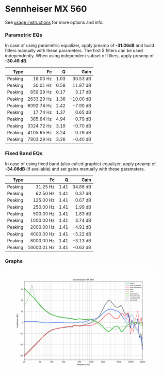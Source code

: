 # Sennheiser MX 560
See [usage instructions](https://github.com/jaakkopasanen/AutoEq#usage) for more options and info.

### Parametric EQs
In case of using parametric equalizer, apply preamp of **-31.06dB** and build filters manually
with these parameters. The first 5 filters can be used independently.
When using independent subset of filters, apply preamp of **-30.49 dB**.

| Type    | Fc         |    Q | Gain      |
|--------:|-----------:|-----:|----------:|
| Peaking | 16.00 Hz   | 1.03 | 30.53 dB  |
| Peaking | 30.01 Hz   | 0.58 | 11.87 dB  |
| Peaking | 659.29 Hz  | 0.17 | 3.17 dB   |
| Peaking | 2633.29 Hz | 1.36 | -10.00 dB |
| Peaking | 6092.74 Hz | 2.42 | -7.90 dB  |
| Peaking | 17.74 Hz   | 1.37 | 0.65 dB   |
| Peaking | 385.64 Hz  | 4.94 | -0.79 dB  |
| Peaking | 3324.72 Hz | 3.19 | -0.70 dB  |
| Peaking | 4105.65 Hz | 3.24 | 0.79 dB   |
| Peaking | 7803.29 Hz | 3.26 | -0.40 dB  |

### Fixed Band EQs
In case of using fixed band (also called graphic) equalizer, apply preamp of **-34.08dB**
(if available) and set gains manually with these parameters.

| Type    | Fc          |    Q | Gain     |
|--------:|------------:|-----:|---------:|
| Peaking | 31.25 Hz    | 1.41 | 34.88 dB |
| Peaking | 62.50 Hz    | 1.41 | 0.37 dB  |
| Peaking | 125.00 Hz   | 1.41 | 0.67 dB  |
| Peaking | 250.00 Hz   | 1.41 | 1.99 dB  |
| Peaking | 500.00 Hz   | 1.41 | 1.83 dB  |
| Peaking | 1000.00 Hz  | 1.41 | 3.74 dB  |
| Peaking | 2000.00 Hz  | 1.41 | -4.91 dB |
| Peaking | 4000.00 Hz  | 1.41 | -5.22 dB |
| Peaking | 8000.00 Hz  | 1.41 | -3.13 dB |
| Peaking | 16000.01 Hz | 1.41 | -0.62 dB |

### Graphs
![](./Sennheiser%20MX%20560.png)